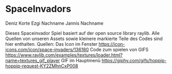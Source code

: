 # SpaceInvadors
Deniz Korte
Ezgi Nachname 
Jannis Nachname

Dieses Spaceinvador Spiel basiert auf der open source library raylib.
Alle Quellen von unseren Assets sowie kleinere markierte Teile des Codes sind hier enthalten.
Quellen:
Das Icon im Fenster       https://icon-icons.com/icon/space-invaders/136180
Code zum spielen von GIFS https://www.raylib.com/examples/textures/loader.html?name=textures_gif_player
GIF im Hauptmenü          https://giphy.com/gifs/hoppip-hoppip-request-KY2ZMhnCxP008


